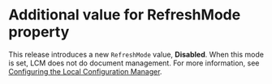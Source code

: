 # Additional value for RefreshMode property

This release introduces a new `RefreshMode` value, **Disabled**. When this mode is set, LCM does not do document management. For more information, see 
[Configuring the Local Configuration Manager](https://msdn.microsoft.com/powershell/dsc/metaconfig).
